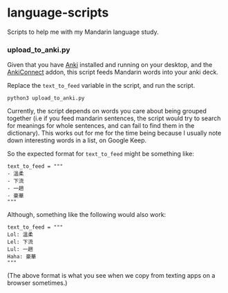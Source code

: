 # language-scripts

Scripts to help me with my Mandarin language study.

### upload_to_anki.py

Given that you have [Anki](https://apps.ankiweb.net/) installed and running on
your desktop, and the [AnkiConnect](https://ankiweb.net/shared/info/2055492159)
addon, this script feeds Mandarin words into your anki deck. 

Replace the `text_to_feed` variable in the script, and run the script.

```
python3 upload_to_anki.py
```

Currently, the script depends on words you care about being grouped together 
(i.e if you feed mandarin sentences, the script would try to search for meanings
for whole sentences, and can fail to find them in the dictionary). This works
out for me for the  time being because I usually note down interesting words in
a list, on Google Keep.

So the expected format for `text_to_feed` might be something like:

```
text_to_feed = """
- 溫柔
- 下流
- 一趟
- 豪華
"""
```

Although, something like the following would also work:

```
text_to_feed = """
Lol: 溫柔
Lel: 下流
Lul: 一趟
Haha: 豪華
"""
```

(The above format is what you see when we copy from texting apps on a browser
sometimes.)
